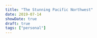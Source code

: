```yaml
---
title: "The Stunning Pacific Northwest"
date: 2019-07-14
showDate: true
draft: true
tags: ["personal"]
---
```



